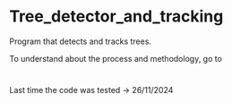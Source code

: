 # Tree_detector_and_tracking
Program that detects and tracks trees.

To understand about the process and methodology, go to 

#
Last time the code was tested -> 26/11/2024
